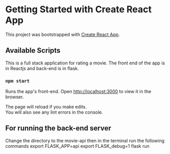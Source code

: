 # Getting Started with Create React App

This project was bootstrapped with [Create React App](https://github.com/facebook/create-react-app).

## Available Scripts

This is a full stack application for rating a movie. The front end of the app is in Reactjs and back-end is in flask.

### `npm start`

Runs the app's front-end.
Open [http://localhost:3000](http://localhost:3000) to view it in the browser.

The page will reload if you make edits.\
You will also see any lint errors in the console.

## For running the back-end server 

Change the directory to the movie-api then in the terminal run the following commands
  export FLASK_APP=api
  export FLASK_debug=1
  flask run
